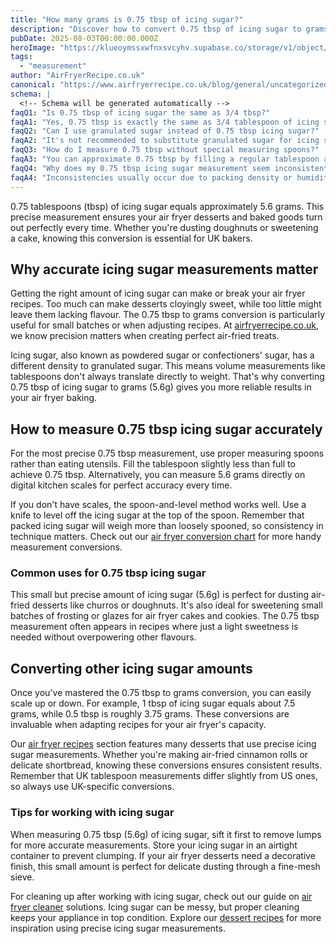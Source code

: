 ```yaml
---
title: "How many grams is 0.75 tbsp of icing sugar?"
description: "Discover how to convert 0.75 tbsp of icing sugar to grams for perfect baking results. Get precise measurements in seconds!"
pubDate: 2025-08-03T00:00:00.000Z
heroImage: "https://klueoymssxwfnxsvcyhv.supabase.co/storage/v1/object/public/Shmucket/how-many-grams-is-0-75-tbsp-of-icing-sugar.webp"
tags:
  - "measurement"
author: "AirFryerRecipe.co.uk"
canonical: "https://www.airfryerrecipe.co.uk/blog/general/uncategorized/how-many-grams-is-0-75-tbsp-of-icing-sugar"
schema: |
  <!-- Schema will be generated automatically -->
faqQ1: "Is 0.75 tbsp of icing sugar the same as 3/4 tbsp?"
faqA1: "Yes, 0.75 tbsp is exactly the same as 3/4 tablespoon of icing sugar. Both measurements equal approximately 5.6 grams. This small amount is perfect for light dusting or when you need just a touch of sweetness in your air fryer recipes."
faqQ2: "Can I use granulated sugar instead of 0.75 tbsp icing sugar?"
faqA2: "It's not recommended to substitute granulated sugar for icing sugar in most recipes. Icing sugar is much finer and contains cornflour, which affects texture. If you must substitute, blend granulated sugar to a powder and use the same weight (5.6g), but results may differ in air fryer baking."
faqQ3: "How do I measure 0.75 tbsp without special measuring spoons?"
faqA3: "You can approximate 0.75 tbsp by filling a regular tablespoon about three-quarters full. Alternatively, use a teaspoon measure - 0.75 tbsp equals 2 1/4 teaspoons. For absolute precision, weighing 5.6 grams on kitchen scales is the most accurate method for air fryer recipes."
faqQ4: "Why does my 0.75 tbsp icing sugar measurement seem inconsistent?"
faqA4: "Inconsistencies usually occur due to packing density or humidity. Icing sugar compacts easily, so always spoon it lightly into your measure. For air fryer recipes where precision matters, weighing 5.6 grams eliminates these variables and ensures consistent results every time."
---
```

<p>0.75 tablespoons (tbsp) of icing sugar equals approximately 5.6 grams. This precise measurement ensures your air fryer desserts and baked goods turn out perfectly every time. Whether you're dusting doughnuts or sweetening a cake, knowing this conversion is essential for UK bakers.</p>

<h2>Why accurate icing sugar measurements matter</h2>
<p>Getting the right amount of icing sugar can make or break your air fryer recipes. Too much can make desserts cloyingly sweet, while too little might leave them lacking flavour. The 0.75 tbsp to grams conversion is particularly useful for small batches or when adjusting recipes. At <a href=https://www.airfryerrecipe.co.uk>airfryerrecipe.co.uk</a>, we know precision matters when creating perfect air-fried treats.</p>

<p>Icing sugar, also known as powdered sugar or confectioners' sugar, has a different density to granulated sugar. This means volume measurements like tablespoons don't always translate directly to weight. That's why converting 0.75 tbsp of icing sugar to grams (5.6g) gives you more reliable results in your air fryer baking.</p>

<h2>How to measure 0.75 tbsp icing sugar accurately</h2>
<p>For the most precise 0.75 tbsp measurement, use proper measuring spoons rather than eating utensils. Fill the tablespoon slightly less than full to achieve 0.75 tbsp. Alternatively, you can measure 5.6 grams directly on digital kitchen scales for perfect accuracy every time.</p>

<p>If you don't have scales, the spoon-and-level method works well. Use a knife to level off the icing sugar at the top of the spoon. Remember that packed icing sugar will weigh more than loosely spooned, so consistency in technique matters. Check out our <a href=https://www.airfryerrecipe.co.uk/air-fryer-conversion-chart>air fryer conversion chart</a> for more handy measurement conversions.</p>

<h3>Common uses for 0.75 tbsp icing sugar</h3>
<p>This small but precise amount of icing sugar (5.6g) is perfect for dusting air-fried desserts like churros or doughnuts. It's also ideal for sweetening small batches of frosting or glazes for air fryer cakes and cookies. The 0.75 tbsp measurement often appears in recipes where just a light sweetness is needed without overpowering other flavours.</p>

<h2>Converting other icing sugar amounts</h2>
<p>Once you've mastered the 0.75 tbsp to grams conversion, you can easily scale up or down. For example, 1 tbsp of icing sugar equals about 7.5 grams, while 0.5 tbsp is roughly 3.75 grams. These conversions are invaluable when adapting recipes for your air fryer's capacity.</p>

<p>Our <a href=https://www.airfryerrecipe.co.uk/recipes>air fryer recipes</a> section features many desserts that use precise icing sugar measurements. Whether you're making air-fried cinnamon rolls or delicate shortbread, knowing these conversions ensures consistent results. Remember that UK tablespoon measurements differ slightly from US ones, so always use UK-specific conversions.</p>

<h3>Tips for working with icing sugar</h3>
<p>When measuring 0.75 tbsp (5.6g) of icing sugar, sift it first to remove lumps for more accurate measurements. Store your icing sugar in an airtight container to prevent clumping. If your air fryer desserts need a decorative finish, this small amount is perfect for delicate dusting through a fine-mesh sieve.</p>

<p>For cleaning up after working with icing sugar, check out our guide on <a href=https://www.airfryerrecipe.co.uk/air-fryer-cleaner>air fryer cleaner</a> solutions. Icing sugar can be messy, but proper cleaning keeps your appliance in top condition. Explore our <a href=https://www.airfryerrecipe.co.uk/recipe-category/dessert>dessert recipes</a> for more inspiration using precise icing sugar measurements.</p>
